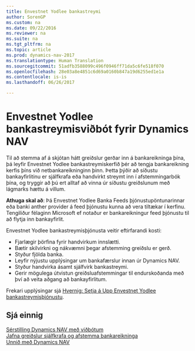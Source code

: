 ```yaml
---
title: Envestnet Yodlee bankastreymi
author: SorenGP
ms.custom: na
ms.date: 09/22/2016
ms.reviewer: na
ms.suite: na
ms.tgt_pltfrm: na
ms.topic: article
ms.prod: dynamics-nav-2017
ms.translationtype: Human Translation
ms.sourcegitcommit: 51adfb3588099c496f0946ff71da5c6fe518f070
ms.openlocfilehash: 28e03a8e4851c6d69a0160b847a19d6255ed1e1a
ms.contentlocale: is-is
ms.lasthandoff: 06/26/2017

---
```


# <a name="the-envestnet-yodlee-bank-feeds-extension-to-dynamics-nav"></a>Envestnet Yodlee bankastreymisviðbót fyrir Dynamics NAV
Til að stemma af á skjótan hátt greiðslur gerðar inn á bankareikninga þína, þá leyfir Envestnet Yodlee bankastreymiskerfið þér að tengja bankareikning kerfis þíns við netbankareikninginn þinn. Þetta þýðir að síðustu bankayfirlitinu er sjálfkrafa eða handvirkt streymt inn í afstemmingarbók þína, og tryggir að þú ert alltaf að vinna úr síðustu greiðslunum með lágmarks hættu á villum.

**Athuga skal að**: Þá Envestnet Yodlee Banka Feeds þjónustupöntunarinnar eða banki anther provider á feed þjónustu kunna að vera tiltækar í kerfinu. Tengiliður félaginn Microsoft ef notaður er bankareikningur feed þjónustu til að flytja inn bankayfirlit.

Envestnet Yodlee bankastreymisþjónusta veitir eftirfarandi kosti:

- Fjarlægir þörfina fyrir handvirkum innslætti.
- Bætir skilvirkni og nákvæmni þegar afstemming greiðslu er gerð.
- Styður fjölda banka.
- Leyfir nýjustu upplýsingar um bankafærslur innan úr Dynamics NAV.
- Styður handvirka ásamt sjálfvirk bankastreymi.
- Gerir mögulega útvistun greiðsluafstemmingar til endurskoðanda með því að veita aðgang að bankayfirlitum.

Frekari upplýsingar sjá [Hvernig: Setja á Upp Envestnet Yodlee bankastreymisþjónustu](bank-how-setup-bank-statement-service.md).

## <a name="see-also"></a>Sjá einnig  
[Sérstilling Dynamics NAV með viðbótum](ui-extensions.md)    
[Jafna greiðslur sjálfkrafa og afstemma bankareikninga](receivables-apply-payments-auto-reconcile-bank-accounts.md)  
[Unnið með Dynamics NAV](ui-work-product.md)

